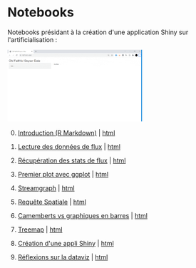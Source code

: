 # Notebooks
Notebooks présidant à la création d'une application Shiny sur l'artificialisation :

<img src="https://raw.githubusercontent.com/datagistips/dataviz-masterclass/master/notebooks/files/shinyapp/gif/animation-compressed.gif" width='60%'>

0. [Introduction (R Markdown)](0-notebook-intro.Rmd) | 
 [html](0-notebook-intro.html)  

1. [Lecture des données de flux](1-notebook-read.Rmd) | 
 [html](1-notebook-read.html)  
 
2. [Récupération des stats de flux](2-notebook-process.Rmd) | [html](2-notebook-process.Rmd)

3. [Premier plot avec ggplot](3-notebook-ggplot.Rmd)
 | [html](3-notebook-ggplot.html)

4. [Streamgraph](4-notebook-stream.Rmd) | [html](4-notebook-stream.html)

5. [Requête Spatiale](5-notebook-spatial.Rmd) | [html](5-notebook-spatial.html)

6. [Camemberts vs graphiques en barres](6-notebook-pieplot-vs-barplot.Rmd) | [html](6-notebook-pieplot-vs-barplot.Rmd)

7. [Treemap](7-notebook-treemap.Rmd) | [html](  
7-notebook-treemap.html)

8. [Création d'une appli Shiny](notebooks/8-notebook-shiny.Rmd) | [html](notebooks/8-notebook-shiny.html)

8. [Réflexions sur la dataviz](notebooks/9-notebook-réflexions.Rmd) | [html](notebooks/9-notebook-réflexions.html)

